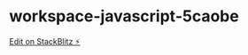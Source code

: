 # workspace-javascript-5caobe

[Edit on StackBlitz ⚡️](https://stackblitz.com/edit/workspace-javascript-5caobe)